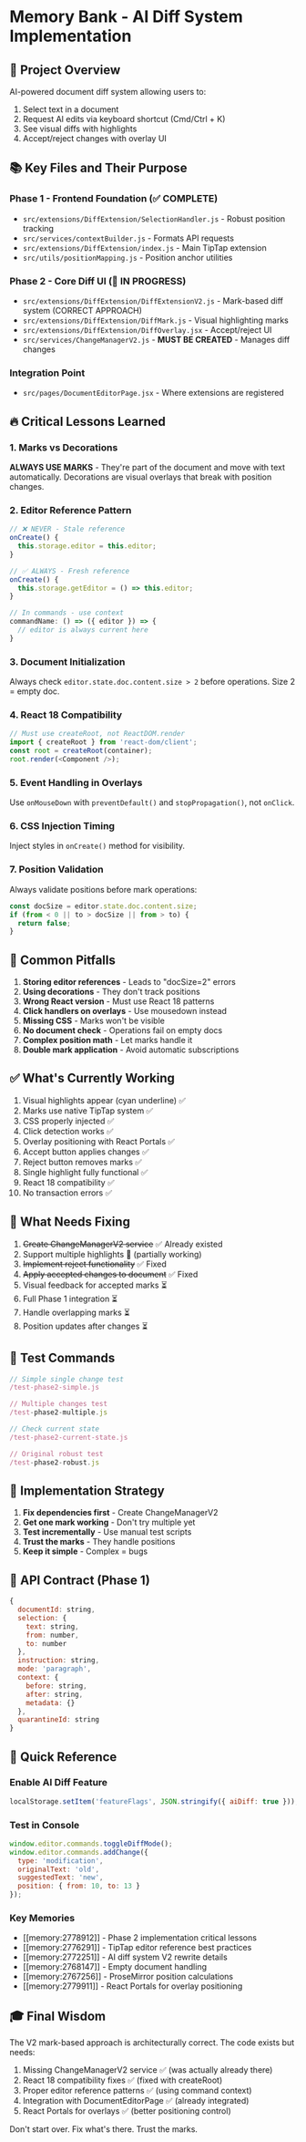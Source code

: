 # Memory Bank - AI Diff System Implementation

## 🎯 Project Overview
AI-powered document diff system allowing users to:
1. Select text in a document
2. Request AI edits via keyboard shortcut (Cmd/Ctrl + K)
3. See visual diffs with highlights
4. Accept/reject changes with overlay UI

## 📚 Key Files and Their Purpose

### Phase 1 - Frontend Foundation (✅ COMPLETE)
- `src/extensions/DiffExtension/SelectionHandler.js` - Robust position tracking
- `src/services/contextBuilder.js` - Formats API requests
- `src/extensions/DiffExtension/index.js` - Main TipTap extension
- `src/utils/positionMapping.js` - Position anchor utilities

### Phase 2 - Core Diff UI (🔧 IN PROGRESS)
- `src/extensions/DiffExtension/DiffExtensionV2.js` - Mark-based diff system (CORRECT APPROACH)
- `src/extensions/DiffExtension/DiffMark.js` - Visual highlighting marks
- `src/extensions/DiffExtension/DiffOverlay.jsx` - Accept/reject UI
- `src/services/ChangeManagerV2.js` - **MUST BE CREATED** - Manages diff changes

### Integration Point
- `src/pages/DocumentEditorPage.jsx` - Where extensions are registered

## 🔥 Critical Lessons Learned

### 1. Marks vs Decorations
**ALWAYS USE MARKS** - They're part of the document and move with text automatically. Decorations are visual overlays that break with position changes.

### 2. Editor Reference Pattern
```javascript
// ❌ NEVER - Stale reference
onCreate() {
  this.storage.editor = this.editor;
}

// ✅ ALWAYS - Fresh reference
onCreate() {
  this.storage.getEditor = () => this.editor;
}

// In commands - use context
commandName: () => ({ editor }) => {
  // editor is always current here
}
```

### 3. Document Initialization
Always check `editor.state.doc.content.size > 2` before operations. Size 2 = empty doc.

### 4. React 18 Compatibility
```javascript
// Must use createRoot, not ReactDOM.render
import { createRoot } from 'react-dom/client';
const root = createRoot(container);
root.render(<Component />);
```

### 5. Event Handling in Overlays
Use `onMouseDown` with `preventDefault()` and `stopPropagation()`, not `onClick`.

### 6. CSS Injection Timing
Inject styles in `onCreate()` method for visibility.

### 7. Position Validation
Always validate positions before mark operations:
```javascript
const docSize = editor.state.doc.content.size;
if (from < 0 || to > docSize || from > to) {
  return false;
}
```

## 🚨 Common Pitfalls

1. **Storing editor references** - Leads to "docSize=2" errors
2. **Using decorations** - They don't track positions
3. **Wrong React version** - Must use React 18 patterns
4. **Click handlers on overlays** - Use mousedown instead
5. **Missing CSS** - Marks won't be visible
6. **No document check** - Operations fail on empty docs
7. **Complex position math** - Let marks handle it
8. **Double mark application** - Avoid automatic subscriptions

## ✅ What's Currently Working

1. Visual highlights appear (cyan underline) ✅
2. Marks use native TipTap system ✅
3. CSS properly injected ✅
4. Click detection works ✅
5. Overlay positioning with React Portals ✅
6. Accept button applies changes ✅
7. Reject button removes marks ✅
8. Single highlight fully functional ✅
9. React 18 compatibility ✅
10. No transaction errors ✅

## 🔧 What Needs Fixing

1. ~~Create ChangeManagerV2 service~~ ✅ Already existed
2. Support multiple highlights 🔧 (partially working)
3. ~~Implement reject functionality~~ ✅ Fixed
4. ~~Apply accepted changes to document~~ ✅ Fixed
5. Visual feedback for accepted marks ⏳
6. Full Phase 1 integration ⏳
7. Handle overlapping marks ⏳
8. Position updates after changes ⏳

## 🧪 Test Commands

```javascript
// Simple single change test
/test-phase2-simple.js

// Multiple changes test
/test-phase2-multiple.js

// Check current state
/test-phase2-current-state.js

// Original robust test
/test-phase2-robust.js
```

## 🎯 Implementation Strategy

1. **Fix dependencies first** - Create ChangeManagerV2
2. **Get one mark working** - Don't try multiple yet
3. **Test incrementally** - Use manual test scripts
4. **Trust the marks** - They handle positions
5. **Keep it simple** - Complex = bugs

## 📝 API Contract (Phase 1)
```javascript
{
  documentId: string,
  selection: {
    text: string,
    from: number,
    to: number
  },
  instruction: string,
  mode: 'paragraph',
  context: {
    before: string,
    after: string,
    metadata: {}
  },
  quarantineId: string
}
```

## 🚀 Quick Reference

### Enable AI Diff Feature
```javascript
localStorage.setItem('featureFlags', JSON.stringify({ aiDiff: true }));
```

### Test in Console
```javascript
window.editor.commands.toggleDiffMode();
window.editor.commands.addChange({
  type: 'modification',
  originalText: 'old',
  suggestedText: 'new',
  position: { from: 10, to: 13 }
});
```

### Key Memories
- [[memory:2778912]] - Phase 2 implementation critical lessons
- [[memory:2776291]] - TipTap editor reference best practices
- [[memory:2772251]] - AI diff system V2 rewrite details
- [[memory:2768147]] - Empty document handling
- [[memory:2767256]] - ProseMirror position calculations
- [[memory:2779911]] - React Portals for overlay positioning

## 🎓 Final Wisdom

The V2 mark-based approach is architecturally correct. The code exists but needs:
1. Missing ChangeManagerV2 service ✅ (was actually already there)
2. React 18 compatibility fixes ✅ (fixed with createRoot)
3. Proper editor reference patterns ✅ (using command context)
4. Integration with DocumentEditorPage ✅ (already integrated)
5. React Portals for overlays ✅ (better positioning control)

Don't start over. Fix what's there. Trust the marks.
